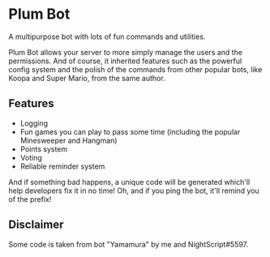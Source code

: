 # Plum Bot

A multipurpose bot with lots of fun commands and utilities.

Plum Bot allows your server to more simply manage the users and the permissions.
And of course, it inherited features such as the powerful config system and the polish of the
commands from other popular bots, like Koopa and Super Mario, from the same author.

## Features

* Logging
* Fun games you can play to pass some time (including the popular Minesweeper and Hangman)
* Points system
* Voting
* Reliable reminder system

And if something bad happens, a unique code will be generated which'll help developers fix it in no time!
Oh, and if you ping the bot, it'll remind you of the prefix!

## Disclaimer

Some code is taken from bot "Yamamura" by me and NightScript#5597.

